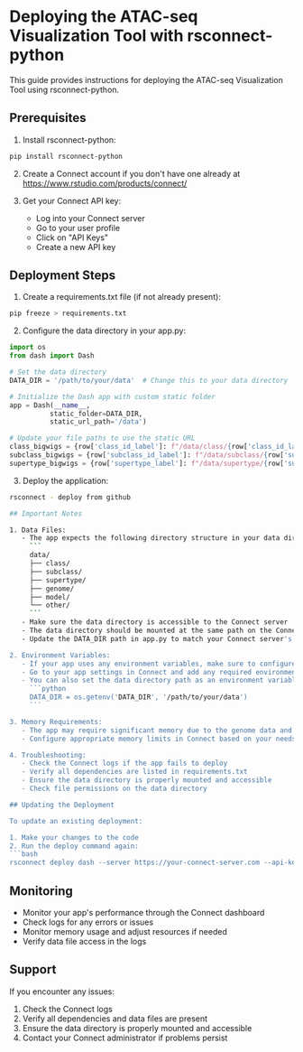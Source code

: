 # Deploying the ATAC-seq Visualization Tool with rsconnect-python

This guide provides instructions for deploying the ATAC-seq Visualization Tool using rsconnect-python.

## Prerequisites

1. Install rsconnect-python:
```bash
pip install rsconnect-python
```

2. Create a Connect account if you don't have one already at https://www.rstudio.com/products/connect/

3. Get your Connect API key:
   - Log into your Connect server
   - Go to your user profile
   - Click on "API Keys"
   - Create a new API key

## Deployment Steps

1. Create a requirements.txt file (if not already present):
```bash
pip freeze > requirements.txt
```

2. Configure the data directory in your app.py:
```python
import os
from dash import Dash

# Set the data directory
DATA_DIR = '/path/to/your/data'  # Change this to your data directory

# Initialize the Dash app with custom static folder
app = Dash(__name__, 
          static_folder=DATA_DIR,
          static_url_path='/data')

# Update your file paths to use the static URL
class_bigwigs = {row['class_id_label']: f"/data/class/{row['class_id_label']}.bw" for _, row in hierarchy_df.drop_duplicates('class_id_label').iterrows()}
subclass_bigwigs = {row['subclass_id_label']: f"/data/subclass/{row['subclass_id_label']}.bw" for _, row in hierarchy_df.drop_duplicates('subclass_id_label').iterrows()}
supertype_bigwigs = {row['supertype_label']: f"/data/supertype/{row['supertype_label']}.bw" for _, row in hierarchy_df.drop_duplicates('supertype_label').iterrows()}
```

3. Deploy the application:
```bash
rsconnect - deploy from github

## Important Notes

1. Data Files:
   - The app expects the following directory structure in your data directory:
     ```
     data/
     ├── class/
     ├── subclass/
     ├── supertype/
     ├── genome/
     ├── model/
     └── other/
     ```
   - Make sure the data directory is accessible to the Connect server
   - The data directory should be mounted at the same path on the Connect server
   - Update the DATA_DIR path in app.py to match your Connect server's data directory

2. Environment Variables:
   - If your app uses any environment variables, make sure to configure them in Connect
   - Go to your app settings in Connect and add any required environment variables
   - You can also set the data directory path as an environment variable:
     ```python
     DATA_DIR = os.getenv('DATA_DIR', '/path/to/your/data')
     ```

3. Memory Requirements:
   - The app may require significant memory due to the genome data and model loading
   - Configure appropriate memory limits in Connect based on your needs

4. Troubleshooting:
   - Check the Connect logs if the app fails to deploy
   - Verify all dependencies are listed in requirements.txt
   - Ensure the data directory is properly mounted and accessible
   - Check file permissions on the data directory

## Updating the Deployment

To update an existing deployment:

1. Make your changes to the code
2. Run the deploy command again:
```bash
rsconnect deploy dash --server https://your-connect-server.com --api-key your-api-key --name ATAC_vis --entrypoint app:app .
```

## Monitoring

- Monitor your app's performance through the Connect dashboard
- Check logs for any errors or issues
- Monitor memory usage and adjust resources if needed
- Verify data file access in the logs

## Support

If you encounter any issues:
1. Check the Connect logs
2. Verify all dependencies and data files are present
3. Ensure the data directory is properly mounted and accessible
4. Contact your Connect administrator if problems persist 
